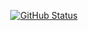 <p align="center">
<a href="https://github.com/nguyenphuc22"><img alt="GitHub Status" src="https://github-readme-stats.vercel.app/api?username=nguyenphuc22&show_icons=true&bg_color=00000000"/></a>
</p>

